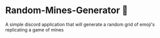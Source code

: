 # Random-Mines-Generator 🤖
A simple discord application that will generate a random grid of emoji's replicating a game of mines
